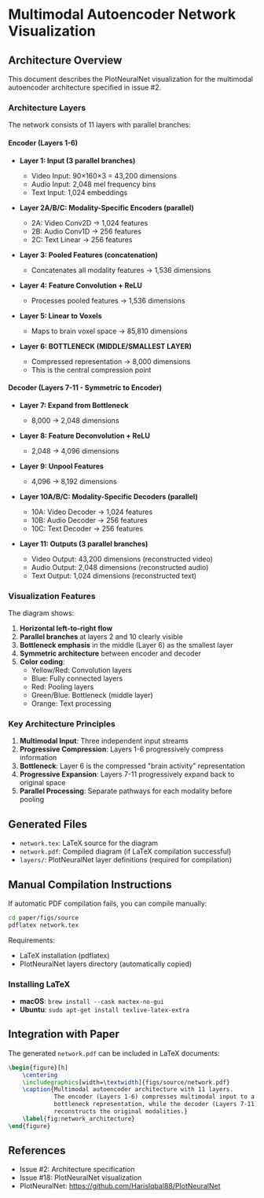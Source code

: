 # Multimodal Autoencoder Network Visualization

## Architecture Overview

This document describes the PlotNeuralNet visualization for the multimodal autoencoder architecture specified in issue #2.

### Architecture Layers

The network consists of 11 layers with parallel branches:

#### Encoder (Layers 1-6)

- **Layer 1: Input (3 parallel branches)**
  - Video Input: 90×160×3 = 43,200 dimensions
  - Audio Input: 2,048 mel frequency bins
  - Text Input: 1,024 embeddings

- **Layer 2A/B/C: Modality-Specific Encoders (parallel)**
  - 2A: Video Conv2D → 1,024 features
  - 2B: Audio Conv1D → 256 features
  - 2C: Text Linear → 256 features

- **Layer 3: Pooled Features (concatenation)**
  - Concatenates all modality features → 1,536 dimensions

- **Layer 4: Feature Convolution + ReLU**
  - Processes pooled features → 1,536 dimensions

- **Layer 5: Linear to Voxels**
  - Maps to brain voxel space → 85,810 dimensions

- **Layer 6: BOTTLENECK (MIDDLE/SMALLEST LAYER)**
  - Compressed representation → 8,000 dimensions
  - This is the central compression point

#### Decoder (Layers 7-11 - Symmetric to Encoder)

- **Layer 7: Expand from Bottleneck**
  - 8,000 → 2,048 dimensions

- **Layer 8: Feature Deconvolution + ReLU**
  - 2,048 → 4,096 dimensions

- **Layer 9: Unpool Features**
  - 4,096 → 8,192 dimensions

- **Layer 10A/B/C: Modality-Specific Decoders (parallel)**
  - 10A: Video Decoder → 1,024 features
  - 10B: Audio Decoder → 256 features
  - 10C: Text Decoder → 256 features

- **Layer 11: Outputs (3 parallel branches)**
  - Video Output: 43,200 dimensions (reconstructed video)
  - Audio Output: 2,048 dimensions (reconstructed audio)
  - Text Output: 1,024 dimensions (reconstructed text)

### Visualization Features

The diagram shows:

1. **Horizontal left-to-right flow**
2. **Parallel branches** at layers 2 and 10 clearly visible
3. **Bottleneck emphasis** in the middle (Layer 6) as the smallest layer
4. **Symmetric architecture** between encoder and decoder
5. **Color coding**:
   - Yellow/Red: Convolution layers
   - Blue: Fully connected layers
   - Red: Pooling layers
   - Green/Blue: Bottleneck (middle layer)
   - Orange: Text processing

### Key Architecture Principles

1. **Multimodal Input**: Three independent input streams
2. **Progressive Compression**: Layers 1-6 progressively compress information
3. **Bottleneck**: Layer 6 is the compressed "brain activity" representation
4. **Progressive Expansion**: Layers 7-11 progressively expand back to original space
5. **Parallel Processing**: Separate pathways for each modality before pooling

##  Generated Files

- `network.tex`: LaTeX source for the diagram
- `network.pdf`: Compiled diagram (if LaTeX compilation successful)
- `layers/`: PlotNeuralNet layer definitions (required for compilation)

## Manual Compilation Instructions

If automatic PDF compilation fails, you can compile manually:

```bash
cd paper/figs/source
pdflatex network.tex
```

Requirements:
- LaTeX installation (pdflatex)
- PlotNeuralNet layers directory (automatically copied)

### Installing LaTeX

- **macOS**: `brew install --cask mactex-no-gui`
- **Ubuntu**: `sudo apt-get install texlive-latex-extra`

## Integration with Paper

The generated `network.pdf` can be included in LaTeX documents:

```latex
\begin{figure}[h]
    \centering
    \includegraphics[width=\textwidth]{figs/source/network.pdf}
    \caption{Multimodal autoencoder architecture with 11 layers.
             The encoder (Layers 1-6) compresses multimodal input to a
             bottleneck representation, while the decoder (Layers 7-11)
             reconstructs the original modalities.}
    \label{fig:network_architecture}
\end{figure}
```

## References

- Issue #2: Architecture specification
- Issue #18: PlotNeuralNet visualization
- PlotNeuralNet: https://github.com/HarisIqbal88/PlotNeuralNet
